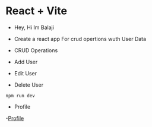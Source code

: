 # React + Vite

- Hey, Hi Im Balaji

- Create a react app For crud opertions wuth User Data



- CRUD Operations
- Add User
- Edit User
- Delete User



`
npm run dev
`
- Profile

-[Profile](https://teal-churros-191ac5.netlify.app/)